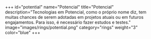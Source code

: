 +++
id="potential"
name="Potencial"
title="Potencial"
description="Tecnologias em Potencial, como o próprio nome diz, tem muitas chances de serem adotadas em projetos atuais ou em futuros engajamentos. Para isso, é necessário fazer estudos e testes."
image="images/rings/potential.png"
category="rings"
weight="3"
color="blue"
+++